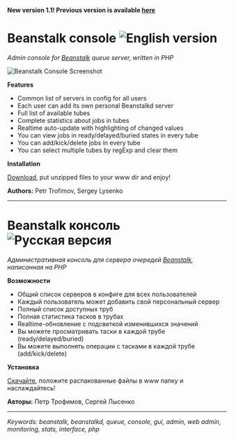 **New version 1.1! Previous version is available [here](https://github.com/ptrofimov/beanstalk_console/tree/1.0)**

# Beanstalk console ![English version](http://upload.wikimedia.org/wikipedia/en/thumb/a/ae/Flag_of_the_United_Kingdom.svg/22px-Flag_of_the_United_Kingdom.svg.png)

*Admin console for [Beanstalk](http://kr.github.com/beanstalkd) queue server, written in PHP*

![Beanstalk Console Screenshot](https://raw.github.com/ptrofimov/beanstalk_console/master/cover/btconsole.png)

**Features**

- Common list of servers in config for all users
- Each user can add its own personal Beanstalkd server
- Full list of available tubes
- Complete statistics about jobs in tubes
- Realtime auto-update with highlighting of changed values
- You can view jobs in ready/delayed/buried states in every tube
- You can add/kick/delete jobs in every tube
- You can select multiple tubes by regExp and clear them

**Installation**

[Download](https://github.com/downloads/ptrofimov/beanstalk_console/beanstalk_console.zip), put unzipped files to your www dir and enjoy!

**Authors:** Petr Trofimov, Sergey Lysenko

--------------------------------------------------

# Beanstalk консоль ![Русская версия](http://upload.wikimedia.org/wikipedia/en/thumb/f/f3/Flag_of_Russia.svg/22px-Flag_of_Russia.svg.png)

*Административная консоль для сервера очередей [Beanstalk](http://kr.github.com/beanstalkd), написанная на PHP*

**Возможности**

- Общий список серверов в конфиге для всех пользователей
- Каждый пользователь может добавить свой персональный сервер
- Полный список доступных труб
- Полная статистика тасков в трубах
- Realtime-обновление с подсветкой изменившихся значений
- Вы можете просматривать таски в каждой трубе (ready/delayed/buried)
- Вы можете выполнять операции с тасками в каждой трубе (add/kick/delete)

**Установка**

[Скачайте](https://github.com/downloads/ptrofimov/beanstalk_console/beanstalk_console.zip), положите распакованные файлы в www папку и наслаждайтесь!

**Авторы:** Петр Трофимов, Сергей Лысенко

--------------------------------------------------

*Keywords: beanstalk, beanstalkd, queue, console, gui, admin, web admin, monitoring, stats, interface, php*
